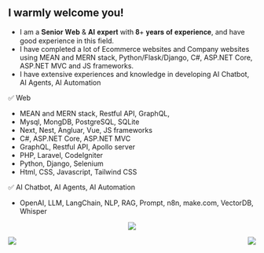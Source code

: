 ## I warmly welcome you!
   - I am a 𝐒𝐞𝐧𝐢𝐨𝐫 𝐖𝐞𝐛 & 𝐀𝐈 𝐞𝐱𝐩𝐞𝐫𝐭 with 𝟖+ 𝐲𝐞𝐚𝐫𝐬 𝐨𝐟 𝐞𝐱𝐩𝐞𝐫𝐢𝐞𝐧𝐜𝐞, and have good experience in this field.
   - I have completed a lot of Ecommerce websites and Company websites using MEAN and MERN stack, Python/Flask/Django, C#, ASP.NET Core, ASP.NET MVC and JS frameworks.
   - I have extensive experiences and knowledge in developing AI Chatbot, AI Agents, AI Automation

✅ Web
-  MEAN and MERN stack, Restful API, GraphQL, 
-  Mysql, MongDB, PostgreSQL, SQLite 
-  Next, Nest, Angluar, Vue, JS frameworks
-  C#, ASP.NET Core, ASP.NET MVC
-  GraphQL, Restful API, Apollo server
-  PHP, Laravel, CodeIgniter
-  Python, Django, Selenium
-  Html, CSS, Javascript, Tailwind CSS

✅ AI Chatbot, AI Agents, AI Automation
-  OpenAI, LLM, LangChain, NLP, RAG, Prompt, n8n, make.com, VectorDB, Whisper

<p align="center">
    <img src="https://github-profile-trophy.vercel.app/?username=smartkapollo&row=1&column=7&theme=gruvbox&margin-w=15&margin-h=15"/>
</p>

<div>
    <img align="left" src="https://visitor-badge.laobi.icu/badge?page_id=smartkapollo.smartkapollo" />
    <img align="right" src="https://img.shields.io/github/followers/smartkapollo?label=Follow&style=social" />
</div>
